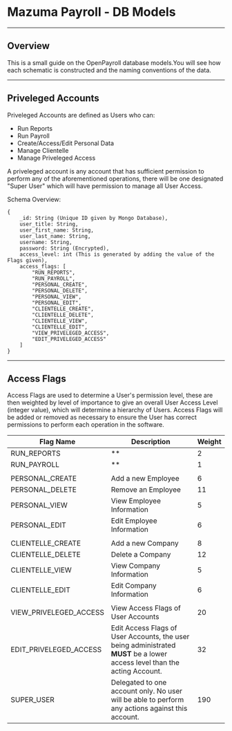 # Mazuma Payroll - DB Models
---
## Overview
This is a small guide on the OpenPayroll database models.You will see how each schematic is constructed and the naming conventions of the data.

---
## Priveleged Accounts
Priveleged Accounts are defined as Users who can:
 -  Run Reports
 -  Run Payroll
 -  Create/Access/Edit Personal Data
 -  Manage Clientelle
 -  Manage Priveleged Access
  
A priveleged account is any account that has sufficient permission to perform any of the aforementioned operations, there will be one designated "Super User" which will have permission to manage all User Access.

Schema Overview:
```
{
    _id: String (Unique ID given by Mongo Database),
    user_title: String,
    user_first_name: String,
    user_last_name: String,
    username: String,
    password: String (Encrypted),
    access_level: int (This is generated by adding the value of the Flags given),
    access_flags: [
        "RUN_REPORTS",
        "RUN_PAYROLL",
        "PERSONAL_CREATE",
        "PERSONAL_DELETE",
        "PERSONAL_VIEW",
        "PERSONAL_EDIT",
        "CLIENTELLE_CREATE",
        "CLIENTELLE_DELETE",
        "CLIENTELLE_VIEW",
        "CLIENTELLE_EDIT",
        "VIEW_PRIVELEGED_ACCESS",
        "EDIT_PRIVELEGED_ACCESS"
    ]
}
```

---

## Access Flags
Access Flags are used to determine a User's permission level, these are then weighted by level of importance to give an overall User Access Level (integer value), which will determine a hierarchy of Users. Access Flags will be added or removed as necessary to ensure the User has correct permissions to perform each operation in the software.

| Flag Name | Description | Weight |
| ----------- | ----------- | ----------- |
| RUN_REPORTS | ** | 2 |
| RUN_PAYROLL | ** | 1 |
|  |  |  |
| PERSONAL_CREATE | Add a new Employee | 6 |
| PERSONAL_DELETE | Remove an Employee | 11 |
| PERSONAL_VIEW | View Employee Information | 5 |
| PERSONAL_EDIT | Edit Employee Information | 6 |
|  |  |  |
| CLIENTELLE_CREATE | Add a new Company | 8 |
| CLIENTELLE_DELETE | Delete a Company | 12 |
| CLIENTELLE_VIEW | View Company Information | 5 |
| CLIENTELLE_EDIT | Edit Company Information | 6 |
|  |  |  |
| VIEW_PRIVELEGED_ACCESS | View Access Flags of User Accounts | 20 |
| EDIT_PRIVELEGED_ACCESS | Edit Access Flags of User Accounts, the user being administrated **MUST** be a lower access level than the acting Account. | 32 |
| SUPER_USER | Delegated to one account only. No user will be able to perform any actions against this account. | 190 |